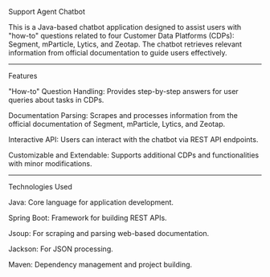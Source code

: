 Support Agent Chatbot

This is a Java-based chatbot application designed to assist users with "how-to" questions related to four Customer Data Platforms (CDPs): Segment, mParticle, Lytics, and Zeotap. The chatbot retrieves relevant information from official documentation to guide users effectively.


---

Features

"How-to" Question Handling: Provides step-by-step answers for user queries about tasks in CDPs.

Documentation Parsing: Scrapes and processes information from the official documentation of Segment, mParticle, Lytics, and Zeotap.

Interactive API: Users can interact with the chatbot via REST API endpoints.

Customizable and Extendable: Supports additional CDPs and functionalities with minor modifications.



---

Technologies Used

Java: Core language for application development.

Spring Boot: Framework for building REST APIs.

Jsoup: For scraping and parsing web-based documentation.

Jackson: For JSON processing.

Maven: Dependency management and project building.
